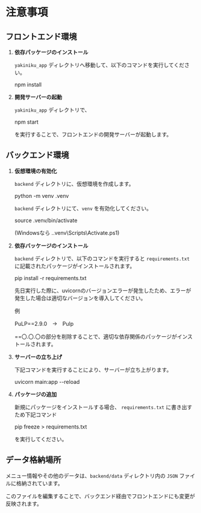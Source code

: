 # 注意事項

## フロントエンド環境

1. **依存パッケージのインストール**

   `yakiniku_app` ディレクトリへ移動して、以下のコマンドを実行してください。
   
   npm install

3. **開発サーバーの起動**

   `yakiniku_app` ディレクトリで、
   
   npm start
   
   を実行することで、フロントエンドの開発サーバーが起動します。

## バックエンド環境
1. **仮想環境の有効化**

   `backend` ディレクトリに、仮想環境を作成します。
   
   python -m venv .venv

   `backend` ディレクトリにて、`venv` を有効化してください。
   
   source .venv/bin/activate
   
   (Windowsなら .\.venv\Scripts\Activate.ps1)
   
3. **依存バッケージのインストール**
   
   `backend` ディレクトリで、以下のコマンドを実行すると `requirements.txt` に記載されたパッケージがインストールされます。
   
   pip install -r requirements.txt
   
   先日実行した際に、uvicornのバージョンエラーが発生したため、エラーが発生した場合は適切なバージョンを導入してください。
   
   例
   
   PuLP==2.9.0　→　Pulp
   
   ==〇.〇.〇の部分を削除することで、適切な依存関係のパッケージがインストールされます。

5. **サーバーの立ち上げ**

   下記コマンドを実行することにより、サーバーが立ち上がります。
   
   uvicorn main:app --reload
   
8. **パッケージの追加**

   新規にパッケージをインストールする場合、 `requirements.txt` に書き出すため下記コマンド
   
   pip freeze > requirements.txt
   
   を実行してください。

## データ格納場所
   メニュー情報やその他のデータは、`backend/data` ディレクトリ内の `JSON` ファイルに格納されています。
   
   このファイルを編集することで、バックエンド経由でフロントエンドにも変更が反映されます。
